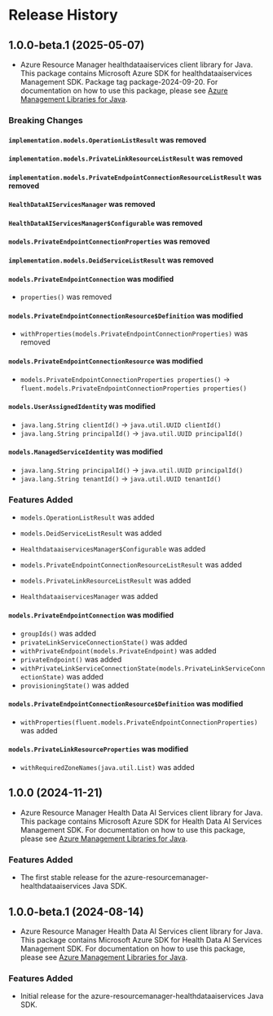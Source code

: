 # Release History

## 1.0.0-beta.1 (2025-05-07)

- Azure Resource Manager healthdataaiservices client library for Java. This package contains Microsoft Azure SDK for healthdataaiservices Management SDK.  Package tag package-2024-09-20. For documentation on how to use this package, please see [Azure Management Libraries for Java](https://aka.ms/azsdk/java/mgmt).

### Breaking Changes

#### `implementation.models.OperationListResult` was removed

#### `implementation.models.PrivateLinkResourceListResult` was removed

#### `implementation.models.PrivateEndpointConnectionResourceListResult` was removed

#### `HealthDataAIServicesManager` was removed

#### `HealthDataAIServicesManager$Configurable` was removed

#### `models.PrivateEndpointConnectionProperties` was removed

#### `implementation.models.DeidServiceListResult` was removed

#### `models.PrivateEndpointConnection` was modified

* `properties()` was removed

#### `models.PrivateEndpointConnectionResource$Definition` was modified

* `withProperties(models.PrivateEndpointConnectionProperties)` was removed

#### `models.PrivateEndpointConnectionResource` was modified

* `models.PrivateEndpointConnectionProperties properties()` -> `fluent.models.PrivateEndpointConnectionProperties properties()`

#### `models.UserAssignedIdentity` was modified

* `java.lang.String clientId()` -> `java.util.UUID clientId()`
* `java.lang.String principalId()` -> `java.util.UUID principalId()`

#### `models.ManagedServiceIdentity` was modified

* `java.lang.String principalId()` -> `java.util.UUID principalId()`
* `java.lang.String tenantId()` -> `java.util.UUID tenantId()`

### Features Added

* `models.OperationListResult` was added

* `models.DeidServiceListResult` was added

* `HealthdataaiservicesManager$Configurable` was added

* `models.PrivateEndpointConnectionResourceListResult` was added

* `models.PrivateLinkResourceListResult` was added

* `HealthdataaiservicesManager` was added

#### `models.PrivateEndpointConnection` was modified

* `groupIds()` was added
* `privateLinkServiceConnectionState()` was added
* `withPrivateEndpoint(models.PrivateEndpoint)` was added
* `privateEndpoint()` was added
* `withPrivateLinkServiceConnectionState(models.PrivateLinkServiceConnectionState)` was added
* `provisioningState()` was added

#### `models.PrivateEndpointConnectionResource$Definition` was modified

* `withProperties(fluent.models.PrivateEndpointConnectionProperties)` was added

#### `models.PrivateLinkResourceProperties` was modified

* `withRequiredZoneNames(java.util.List)` was added

## 1.0.0 (2024-11-21)

- Azure Resource Manager Health Data AI Services client library for Java. This package contains Microsoft Azure SDK for Health Data AI Services Management SDK. For documentation on how to use this package, please see [Azure Management Libraries for Java](https://aka.ms/azsdk/java/mgmt).

### Features Added

- The first stable release for the azure-resourcemanager-healthdataaiservices Java SDK.

## 1.0.0-beta.1 (2024-08-14)

- Azure Resource Manager Health Data AI Services client library for Java. This package contains Microsoft Azure SDK for Health Data AI Services Management SDK. For documentation on how to use this package, please see [Azure Management Libraries for Java](https://aka.ms/azsdk/java/mgmt).

### Features Added

- Initial release for the azure-resourcemanager-healthdataaiservices Java SDK.
